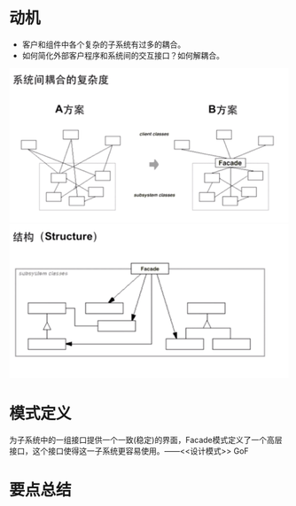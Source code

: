 # 动机

* 客户和组件中各个复杂的子系统有过多的耦合。
* 如何简化外部客户程序和系统间的交互接口？如何解耦合。

![image](https://github.com/wangdongyu1989/Design-pattern/blob/master/image/Facade2.png)
![image](https://github.com/wangdongyu1989/Design-pattern/blob/master/image/Facade1.png)

# 模式定义

为子系统中的一组接口提供一个一致(稳定)的界面，Facade模式定义了一个高层接口，这个接口使得这一子系统更容易使用。——<<设计模式>> GoF

# 要点总结
